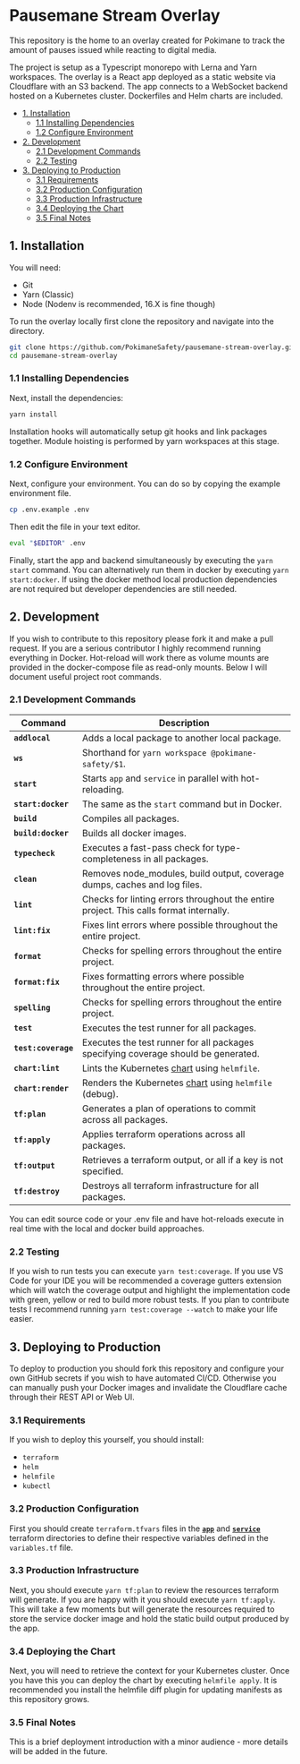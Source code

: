 # Pausemane Stream Overlay

This repository is the home to an overlay created for Pokimane to track the amount of pauses issued while reacting to digital media.

The project is setup as a Typescript monorepo with Lerna and Yarn workspaces. The overlay is a React app deployed as a static website via Cloudflare with an S3 backend. The app connects to a WebSocket backend hosted on a Kubernetes cluster. Dockerfiles and Helm charts are included.

<!-- TOC depthFrom:2 -->

-   [1. Installation](#1-installation)
    -   [1.1 Installing Dependencies](#11-installing-dependencies)
    -   [1.2 Configure Environment](#12-configure-environment)
-   [2. Development](#2-development)
    -   [2.1 Development Commands](#21-development-commands)
    -   [2.2 Testing](#22-testing)
-   [3. Deploying to Production](#3-deploying-to-production)
    -   [3.1 Requirements](#31-requirements)
    -   [3.2 Production Configuration](#32-production-configuration)
    -   [3.3 Production Infrastructure](#33-production-infrastructure)
    -   [3.4 Deploying the Chart](#34-deploying-the-chart)
    -   [3.5 Final Notes](#35-final-notes)

<!-- /TOC -->

## 1. Installation

You will need:

-   Git
-   Yarn (Classic)
-   Node (Nodenv is recommended, 16.X is fine though)

To run the overlay locally first clone the repository and navigate into the directory.

```bash
git clone https://github.com/PokimaneSafety/pausemane-stream-overlay.git
cd pausemane-stream-overlay
```

### 1.1 Installing Dependencies

Next, install the dependencies:

```bash
yarn install
```

Installation hooks will automatically setup git hooks and link packages together. Module hoisting is performed by yarn workspaces at this stage.

### 1.2 Configure Environment

Next, configure your environment. You can do so by copying the example environment file.

```bash
cp .env.example .env
```

Then edit the file in your text editor.

```bash
eval "$EDITOR" .env
```

Finally, start the app and backend simultaneously by executing the `yarn start` command. You can alternatively run them in docker by executing `yarn start:docker`. If using the docker method local production dependencies are not required but developer dependencies are still needed.

## 2. Development

If you wish to contribute to this repository please fork it and make a pull request. If you are a serious contributor I highly recommend running everything in Docker. Hot-reload will work there as volume mounts are provided in the docker-compose file as read-only mounts. Below I will document useful project root commands.

### 2.1 Development Commands

| Command             | Description                                                                            |
| ------------------- | -------------------------------------------------------------------------------------- |
| **`addlocal`**      | Adds a local package to another local package.                                         |
| **`ws`**            | Shorthand for `yarn workspace @pokimane-safety/$1`.                                    |
| **`start`**         | Starts `app` and `service` in parallel with hot-reloading.                             |
| **`start:docker`**  | The same as the `start` command but in Docker.                                         |
| **`build`**         | Compiles all packages.                                                                 |
| **`build:docker`**  | Builds all docker images.                                                              |
| **`typecheck`**     | Executes a fast-pass check for type-completeness in all packages.                      |
| **`clean`**         | Removes node_modules, build output, coverage dumps, caches and log files.              |
| **`lint`**          | Checks for linting errors throughout the entire project. This calls format internally. |
| **`lint:fix`**      | Fixes lint errors where possible throughout the entire project.                        |
| **`format`**        | Checks for spelling errors throughout the entire project.                              |
| **`format:fix`**    | Fixes formatting errors where possible throughout the entire project.                  |
| **`spelling`**      | Checks for spelling errors throughout the entire project.                              |
| **`test`**          | Executes the test runner for all packages.                                             |
| **`test:coverage`** | Executes the test runner for all packages specifying coverage should be generated.     |
| **`chart:lint`**    | Lints the Kubernetes [chart](./chart) using `helmfile`.                                |
| **`chart:render`**  | Renders the Kubernetes [chart](./chart) using `helmfile` (debug).                      |
| **`tf:plan`**       | Generates a plan of operations to commit across all packages.                          |
| **`tf:apply`**      | Applies terraform operations across all packages.                                      |
| **`tf:output`**     | Retrieves a terraform output, or all if a key is not specified.                        |
| **`tf:destroy`**    | Destroys all terraform infrastructure for all packages.                                |

You can edit source code or your .env file and have hot-reloads execute in real time with the local and docker build approaches.

### 2.2 Testing

If you wish to run tests you can execute `yarn test:coverage`. If you use VS Code for your IDE you will be recommended a coverage gutters extension which will watch the coverage output and highlight the implementation code with green, yellow or red to build more robust tests. If you plan to contribute tests I recommend running `yarn test:coverage --watch` to make your life easier.

## 3. Deploying to Production

To deploy to production you should fork this repository and configure your own GitHub secrets if you wish to have automated CI/CD. Otherwise you can manually push your Docker images and invalidate the Cloudflare cache through their REST API or Web UI.

### 3.1 Requirements

If you wish to deploy this yourself, you should install:

-   `terraform`
-   `helm`
-   `helmfile`
-   `kubectl`

### 3.2 Production Configuration

First you should create `terraform.tfvars` files in the [**`app`**](./packages/app) and [**`service`**](./packages/service) terraform directories to define their respective variables defined in the `variables.tf` file.

### 3.3 Production Infrastructure

Next, you should execute `yarn tf:plan` to review the resources terraform will generate. If you are happy with it you should execute `yarn tf:apply`. This will take a few moments but will generate the resources required to store the service docker image and hold the static build output produced by the app.

### 3.4 Deploying the Chart

Next, you will need to retrieve the context for your Kubernetes cluster. Once you have this you can deploy the chart by executing `helmfile apply`. It is recommended you install the helmfile diff plugin for updating manifests as this repository grows.

### 3.5 Final Notes

This is a brief deployment introduction with a minor audience - more details will be added in the future.
